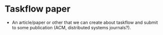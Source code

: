 # Taskflow paper

- An article/paper or other that we can create about taskflow and submit to some publication (ACM, distributed systems journals?).
